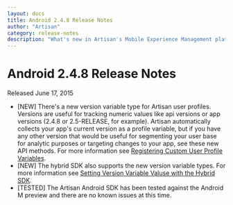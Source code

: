 ```yaml
---
layout: docs
title: Android 2.4.8 Release Notes
author: "Artisan"
category: release-notes
description: "What's new in Artisan's Mobile Experience Management platform."
---
```

# Android 2.4.8 Release Notes

Released June 17, 2015

* [NEW] There's a new version variable type for Artisan user profiles. Versions are useful for tracking numeric values like api versions or app versions (2.4.8 or 2.5-RELEASE, for example). Artisan automatically collects your app's current version as a profile variable, but if you have any other version that would be useful for segmenting your user base for analytic purposes or targeting changes to your app, see these new API methods. For more information see <a href="/dev/android/user-profiles/#register">Registering Custom User Profile Variables</a>.
* [NEW] The hybrid SDK also supports the new version variable types. For more information see <a href="/dev/js/hybrid-sdk-reference-guide/#setversionvalue">Setting Version Variable Valuse with the Hybrid SDK</a>.
* [TESTED] The Artisan Android SDK has been tested against the Android M preview and there are no known issues at this time.
